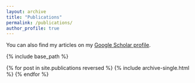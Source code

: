 ```yaml
---
layout: archive
title: "Publications"
permalink: /publications/
author_profile: true
---
```


<!--{% if author.googlescholar %}
  You can also find my articles on <u><a href="{{author.googlescholar}}">my Google Scholar profile</a>.</u>
{% endif %} -->

You can also find my articles on my [Google Scholar profile](https://scholar.google.co.uk/citations?hl=en&user=ZFo5fiwAAAAJ).

{% include base_path %}

{% for post in site.publications reversed %}
  {% include archive-single.html %}
{% endfor %}
